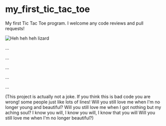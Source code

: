 # my_first_tic_tac_toe
My first Tic Tac Toe program. I welcome any code reviews and pull requests!

![Heh heh heh lizard](hehhehhehlizard.jpg "Heh heh heh")

...

...

...

...

...

(This project is actually not a joke. If you think this is bad code you are wrong! some people just like lots of lines! Will you still love me when I'm no longer young and beautiful?
Will you still love me when I got nothing but my aching soul?
I know you will, I know you will, I know that you will
Will you still love me when I'm no longer beautiful?)
